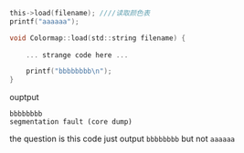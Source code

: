  


```c
this->load(filename); ////读取颜色表
printf("aaaaaa");

void Colormap::load(std::string filename) {
    
    ... strange code here ...

    printf("bbbbbbbb\n");
}   

```

ouptput


```
bbbbbbbb
segmentation fault (core dump)
```

the question is this code just output `bbbbbbbb` but not `aaaaaa`